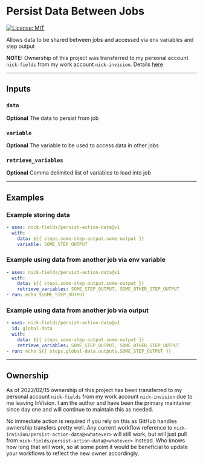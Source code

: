 # Persist Data Between Jobs

[![License: MIT](https://img.shields.io/badge/license-MIT-brightgreen.svg)](https://opensource.org/licenses/MIT)

Allows data to be shared between jobs and accessed via env variables and step output

**NOTE:** Ownership of this project was transferred to my personal account `nick-fields` from my work account `nick-invision`.  Details [here](#Ownership)

---

## **Inputs**

### **`data`**

**Optional** The data to persist from job

### **`variable`**

**Optional** The variable to be used to access data in other jobs

### **`retrieve_variables`**

**Optional** Comma delimited list of variables to load into job

---

## **Examples**

### Example storing data

```yaml
- uses: nick-fields/persist-action-data@v1
  with:
    data: ${{ steps.some-step.output.some-output }}
    variable: SOME_STEP_OUTPUT
```

### Example using data from another job via env variable

```yaml
- uses: nick-fields/persist-action-data@v1
  with:
    data: ${{ steps.some-step.output.some-output }}
    retrieve_variables: SOME_STEP_OUTPUT, SOME_OTHER_STEP_OUTPUT
- run: echo $SOME_STEP_OUTPUT
```

### Example using data from another job via output

```yaml
- uses: nick-fields/persist-action-data@v1
  id: global-data
  with:
    data: ${{ steps.some-step.output.some-output }}
    retrieve_variables: SOME_STEP_OUTPUT, SOME_OTHER_STEP_OUTPUT
- run: echo ${{ steps.global-data.outputs.SOME_STEP_OUTPUT }}
```


---

## **Ownership**

As of 2022/02/15 ownership of this project has been transferred to my personal account `nick-fields` from my work account `nick-invision` due to me leaving InVision.  I am the author and have been the primary maintainer since day one and will continue to maintain this as needed.

No immediate action is required if you rely on this as GitHub handles ownership transfers pretty well. Any current workflow reference to `nick-invision/persist-action-data@<whatever>` will still work, but will just pull from `nick-fields/persist-action-data@<whatever>` instead.  Who knows how long that will work, so at some point it would be beneficial to update your workflows to reflect the new owner accordingly.
